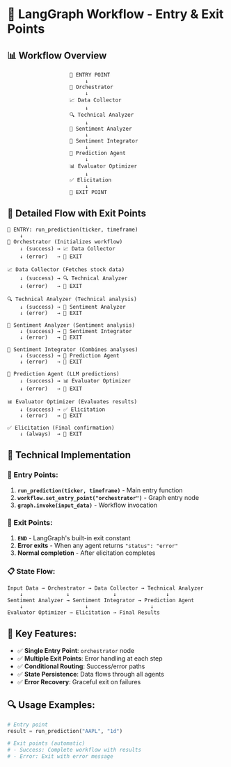 # 🚀 LangGraph Workflow - Entry & Exit Points

## 📊 Workflow Overview

```
                    🚀 ENTRY POINT
                         ↓
                    🎯 Orchestrator
                         ↓
                    📈 Data Collector
                         ↓
                    🔍 Technical Analyzer
                         ↓
                    📰 Sentiment Analyzer
                         ↓
                    🔗 Sentiment Integrator
                         ↓
                    🤖 Prediction Agent
                         ↓
                    📊 Evaluator Optimizer
                         ↓
                    ✅ Elicitation
                         ↓
                    🏁 EXIT POINT
```

## 🎯 Detailed Flow with Exit Points

```
🚀 ENTRY: run_prediction(ticker, timeframe)
    ↓
🎯 Orchestrator (Initializes workflow)
    ↓ (success) → 📈 Data Collector
    ↓ (error)   → 🏁 EXIT
    
📈 Data Collector (Fetches stock data)
    ↓ (success) → 🔍 Technical Analyzer
    ↓ (error)   → 🏁 EXIT
    
🔍 Technical Analyzer (Technical analysis)
    ↓ (success) → 📰 Sentiment Analyzer
    ↓ (error)   → 🏁 EXIT
    
📰 Sentiment Analyzer (Sentiment analysis)
    ↓ (success) → 🔗 Sentiment Integrator
    ↓ (error)   → 🏁 EXIT
    
🔗 Sentiment Integrator (Combines analyses)
    ↓ (success) → 🤖 Prediction Agent
    ↓ (error)   → 🏁 EXIT
    
🤖 Prediction Agent (LLM predictions)
    ↓ (success) → 📊 Evaluator Optimizer
    ↓ (error)   → 🏁 EXIT
    
📊 Evaluator Optimizer (Evaluates results)
    ↓ (success) → ✅ Elicitation
    ↓ (error)   → 🏁 EXIT
    
✅ Elicitation (Final confirmation)
    ↓ (always)  → 🏁 EXIT
```

## 🔧 Technical Implementation

### 🚀 Entry Points:
1. **`run_prediction(ticker, timeframe)`** - Main entry function
2. **`workflow.set_entry_point("orchestrator")`** - Graph entry node
3. **`graph.invoke(input_data)`** - Workflow invocation

### 🏁 Exit Points:
1. **`END`** - LangGraph's built-in exit constant
2. **Error exits** - When any agent returns `"status": "error"`
3. **Normal completion** - After elicitation completes

### 📋 State Flow:
```
Input Data → Orchestrator → Data Collector → Technical Analyzer 
    ↓              ↓              ↓                ↓
Sentiment Analyzer → Sentiment Integrator → Prediction Agent 
    ↓                    ↓                    ↓
Evaluator Optimizer → Elicitation → Final Results
```

## 🎯 Key Features:

- ✅ **Single Entry Point**: `orchestrator` node
- ✅ **Multiple Exit Points**: Error handling at each step
- ✅ **Conditional Routing**: Success/error paths
- ✅ **State Persistence**: Data flows through all agents
- ✅ **Error Recovery**: Graceful exit on failures

## 🔍 Usage Examples:

```python
# Entry point
result = run_prediction("AAPL", "1d")

# Exit points (automatic)
# - Success: Complete workflow with results
# - Error: Exit with error message
``` 